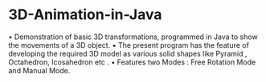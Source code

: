 # 3D-Animation-in-Java

• Demonstration of basic 3D transformations, programmed in Java to show the movements of a 3D object.
• The present program has the feature of developing the required 3D model as various solid shapes like Pyramid ,
Octahedron, Icosahedron etc .
• Features two Modes : Free Rotation Mode and Manual Mode.
